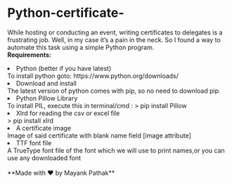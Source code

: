 # Python-certificate-
While hosting or conducting an event, writing certificates to delegates is a frustrating job. Well, in my case it’s a pain in the neck. So I found a way to automate this task using a simple Python program.
<br>
**Requirements:**
<li>Python (better if you have latest)<br>
To install python goto: https://www.python.org/downloads/</li>
<li>Download and install<br>
The latest version of python comes with pip, so no need to download pip.</li>
<li>Python Pillow Library<br>
To install PIL, execute this in terminal/cmd :
> pip install Pillow</li>
<li>Xlrd for reading the csv or excel file<br>
> pip install xlrd
</li>
<li>A certificate image<br>
Image of said certificate with blank name field [image attribute]</li>
<li>
TTF font file<br>
A TrueType font file of the font which we will use to print names,or you can use any downloaded font
</li><br>
**Made with ❤ by Mayank Pathak**
